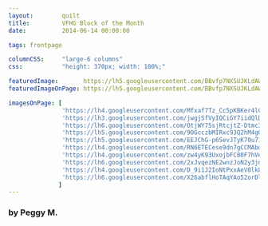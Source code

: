 ```yaml
---
layout:        quilt
title:         VFHG Block of the Month
date:          2014-06-14 00:00:00

tags: frontpage

columnCSS:     "large-6 columns"
css:           "height: 370px; width: 100%;"

featuredImage:       https://lh5.googleusercontent.com/BBvfp7NXSUJKLdAW2dPdZ4OBpwGpGwEHnXLdHecnQRY=w470
featuredImageOnPage: https://lh5.googleusercontent.com/BBvfp7NXSUJKLdAW2dPdZ4OBpwGpGwEHnXLdHecnQRY=w1000

imagesOnPage: [
               'https://lh4.googleusercontent.com/Mfxaf7Tz_Cc5pKBKer4lCp5DlyqCTGHSxDLudKfGtN0=w303',
               'https://lh3.googleusercontent.com/jwgjSfVyIQCiGY7iidQlDVL1ae2L0fAOMCtAQJ-C5mc=w303',
               'https://lh6.googleusercontent.com/OtjWY75sjRtcjtZ-Dtmc3HyU8S-mY4bhQSOv5kunGXM=w303',
               'https://lh5.googleusercontent.com/9OGcczbMIRxc93Q2hM4gG5aqmxPT3hpDaLWPsn8JEHg=w303',
               'https://lh5.googleusercontent.com/EEJChG-p6SevJTyK70u71ys2lJAfzTpL_Z6jDsZ1bPc=w303',
               'https://lh4.googleusercontent.com/RN6ETECese9dn7gCCMAbowNchoFnqukVlJML1fk0juA=w303',
               'https://lh4.googleusercontent.com/zw4yK93UxojbFC80F7hVeOASC6glr87mnA8sseAKOM4=w303',
               'https://lh6.googleusercontent.com/2xJvqezNE2wnzJoN2y3jnn10ZQjvQcTeq6F0bxsj7Gc=w303',
               'https://lh4.googleusercontent.com/D_9i1J2IoNtPxxAeV0lkLNf5dHWrjM9tVaHLXhNB2yM=w303',
               'https://lh6.googleusercontent.com/X26abflHoTAqYAo52orDl40tmv5pmayfot8GPXHuJFg=w303'
              ]
---
```


### by Peggy M. 
